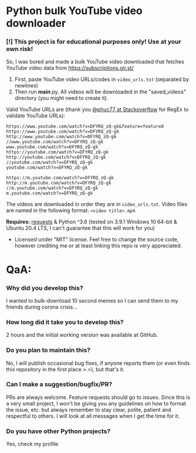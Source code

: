 # Python bulk YouTube video downloader

### [!] This project is for educational purposes only! Use at your own risk!

So, I was bored and made a bulk YouTube video downloaded that fetches YouTube video data from https://subscriptions.gir.st/

1. First, paste YouTube video URLs/codes in `video_urls.txt` (separated by newlines)
2. Then run __main__.py. All videos will be downloaded in the "saved_videos" directory (you might need to create it).

Valid YouTube URLs are (thank you [@phuc77 at Stackoverflow](https://stackoverflow.com/questions/19377262/regex-for-youtube-url) for RegEx to validate YouTube URLs):

```
https://www.youtube.com/watch?v=DFYRQ_zQ-gk&feature=featured
https://www.youtube.com/watch?v=DFYRQ_zQ-gk
http://www.youtube.com/watch?v=DFYRQ_zQ-gk
//www.youtube.com/watch?v=DFYRQ_zQ-gk
www.youtube.com/watch?v=DFYRQ_zQ-gk
https://youtube.com/watch?v=DFYRQ_zQ-gk
http://youtube.com/watch?v=DFYRQ_zQ-gk
//youtube.com/watch?v=DFYRQ_zQ-gk
youtube.com/watch?v=DFYRQ_zQ-gk

https://m.youtube.com/watch?v=DFYRQ_zQ-gk
http://m.youtube.com/watch?v=DFYRQ_zQ-gk
//m.youtube.com/watch?v=DFYRQ_zQ-gk
m.youtube.com/watch?v=DFYRQ_zQ-gk
```

The videos are downloaded in order they are in `video_urls.txt`. Video files are named in the following format: `<video title>.mp4`.

**Requires:** [requests](https://pypi.org/project/requests/) & Python ^3.6 (tested on 3.9.1 Windows 10 64-bit & Ubuntu 20.4 LTS, I can't guarantee that this will work for you)

- Licensed under "MIT" license. Feel free to change the source code, however crediting me or at least linking this repo is very appreciated.

# QaA:

### Why did you develop this?
I wanted to bulk-download 10 second memes so I can send them to my friends during corona crisis...

### How long did it take you to develop this?
2 hours and the initial working version was available at GitHub.

### Do you plan to maintain this?
No, I will publish occasional bug fixes, if anyone reports them (or even finds this repository in the first place >.>), but that's it.

### Can I make a suggestion/bugfix/PR?
PRs are always welcome. Feature requests should go to issues. Since this is a very small project, I won't be giving you any guidelines on how to format the issue, etc. but
always remember to stay clear, polite, patient and respectful to others. I will look at all messages when I get the time for it.

### Do you have other Python projects?
Yes, check my profile
